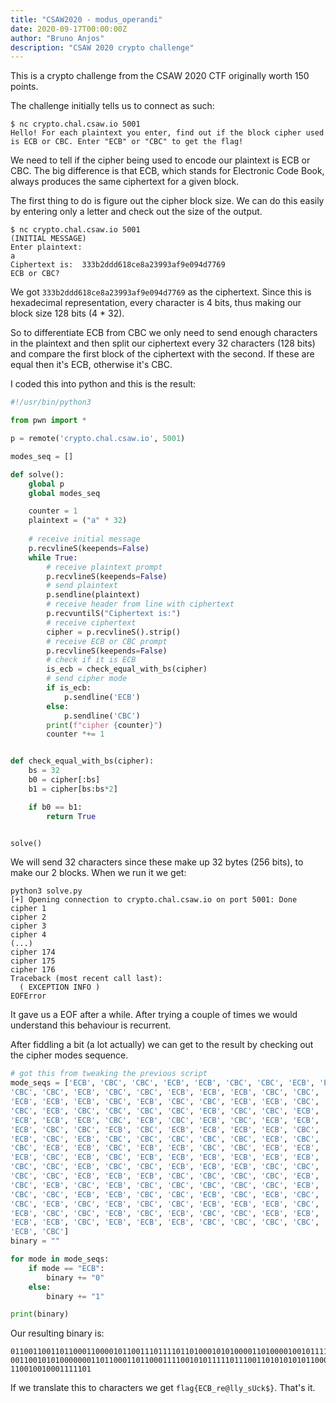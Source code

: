 ```yaml
---
title: "CSAW2020 - modus_operandi"
date: 2020-09-17T00:00:00Z
author: "Bruno Anjos"
description: "CSAW 2020 crypto challenge"
---
```


This is a crypto challenge from the CSAW 2020 CTF originally worth 150 points.

The challenge initially tells us to connect as such:

```
$ nc crypto.chal.csaw.io 5001
Hello! For each plaintext you enter, find out if the block cipher used is ECB or CBC. Enter "ECB" or "CBC" to get the flag!
```

We need to tell if the cipher being used to encode our plaintext is ECB or CBC. The big difference is that ECB, which stands for Electronic Code Book, always produces the same ciphertext for a given block.

The first thing to do is figure out the cipher block size. We can do this easily by entering only a letter and check out the size of the output.

```
$ nc crypto.chal.csaw.io 5001
(INITIAL MESSAGE)
Enter plaintext:
a
Ciphertext is:  333b2ddd618ce8a23993af9e094d7769
ECB or CBC?
```

We got `333b2ddd618ce8a23993af9e094d7769` as the ciphertext. Since this is hexadecimal representation, every character is 4 bits, thus making our block size 128 bits (4 * 32).

So to differentiate ECB from CBC we only need to send enough characters in the plaintext and then split our ciphertext every 32 characters (128 bits) and compare the first block of the ciphertext with the second. If these are equal then it's ECB, otherwise it's CBC.

I coded this into python and this is the result:

```python
#!/usr/bin/python3

from pwn import *

p = remote('crypto.chal.csaw.io', 5001)

modes_seq = []

def solve():
    global p
    global modes_seq

    counter = 1
    plaintext = ("a" * 32)
    
    # receive initial message
    p.recvlineS(keepends=False)
    while True:
        # receive plaintext prompt
        p.recvlineS(keepends=False)
        # send plaintext
        p.sendline(plaintext)
        # receive header from line with ciphertext
        p.recvuntilS("Ciphertext is:")
        # receive ciphertext
        cipher = p.recvlineS().strip()
        # receive ECB or CBC prompt
        p.recvlineS(keepends=False)
        # check if it is ECB
        is_ecb = check_equal_with_bs(cipher)
        # send cipher mode
        if is_ecb:
            p.sendline('ECB')
        else:
            p.sendline('CBC')
        print(f"cipher {counter}")
        counter *+= 1


def check_equal_with_bs(cipher):
    bs = 32
    b0 = cipher[:bs]
    b1 = cipher[bs:bs*2]

    if b0 == b1:
        return True


solve()
```

We will send 32 characters since these make up 32 bytes (256 bits), to make our 2 blocks. When we run it we get:

```
python3 solve.py
[+] Opening connection to crypto.chal.csaw.io on port 5001: Done
cipher 1
cipher 2
cipher 3
cipher 4
(...)
cipher 174
cipher 175
cipher 176
Traceback (most recent call last):
  ( EXCEPTION INFO )
EOFError
```

It gave us a EOF after a while. After trying a couple of times we would understand this behaviour is recurrent.

After fiddling a bit (a lot actually) we can get to the result by checking out the cipher modes sequence.

```python
# got this from tweaking the previous script
mode_seqs = ['ECB', 'CBC', 'CBC', 'ECB', 'ECB', 'CBC', 'CBC', 'ECB', 'ECB',
'CBC', 'CBC', 'ECB', 'CBC', 'CBC', 'ECB', 'ECB', 'ECB', 'CBC', 'CBC', 'ECB',
'ECB', 'ECB', 'ECB', 'CBC', 'ECB', 'CBC', 'CBC', 'ECB', 'ECB', 'CBC', 'CBC',
'CBC', 'ECB', 'CBC', 'CBC', 'CBC', 'CBC', 'ECB', 'CBC', 'CBC', 'ECB', 'CBC',
'ECB', 'ECB', 'ECB', 'CBC', 'ECB', 'CBC', 'ECB', 'CBC', 'ECB', 'ECB', 'ECB',
'ECB', 'CBC', 'CBC', 'ECB', 'CBC', 'ECB', 'ECB', 'ECB', 'ECB', 'CBC', 'ECB',
'ECB', 'CBC', 'ECB', 'CBC', 'CBC', 'CBC', 'CBC', 'CBC', 'ECB', 'CBC', 'CBC',
'CBC', 'ECB', 'ECB', 'CBC', 'ECB', 'ECB', 'CBC', 'CBC', 'ECB', 'ECB', 'CBC',
'ECB', 'CBC', 'ECB', 'CBC', 'ECB', 'ECB', 'ECB', 'ECB', 'ECB', 'ECB', 'ECB',
'CBC', 'CBC', 'ECB', 'CBC', 'CBC', 'ECB', 'ECB', 'ECB', 'CBC', 'CBC', 'ECB',
'CBC', 'CBC', 'ECB', 'ECB', 'ECB', 'CBC', 'CBC', 'CBC', 'CBC', 'ECB', 'ECB',
'CBC', 'ECB', 'CBC', 'ECB', 'CBC', 'CBC', 'CBC', 'CBC', 'CBC', 'ECB', 'CBC',
'CBC', 'CBC', 'ECB', 'ECB', 'CBC', 'CBC', 'ECB', 'CBC', 'ECB', 'CBC', 'ECB',
'CBC', 'ECB', 'CBC', 'ECB', 'CBC', 'CBC', 'ECB', 'ECB', 'ECB', 'CBC', 'CBC',
'ECB', 'CBC', 'CBC', 'ECB', 'CBC', 'ECB', 'CBC', 'CBC', 'ECB', 'ECB', 'CBC',
'ECB', 'ECB', 'CBC', 'ECB', 'ECB', 'ECB', 'CBC', 'CBC', 'CBC', 'CBC', 'CBC',
'ECB', 'CBC']
binary = ""

for mode in mode_seqs:
    if mode == "ECB":
        binary += "0"
    else:
        binary += "1"

print(binary)
```

Our resulting binary is:
```
0110011001101100011000010110011101111011010001010100001101000010010111110111001
0011001010100000001101100011011000111100101011111011100110101010101100011011010
110010010001111101
```

If we translate this to characters we get `flag{ECB_re@lly_sUck$}`. That's it.